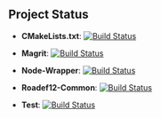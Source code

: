 Project Status
--------------

+   **CMakeLists.txt**: [![Build Status](https://travis-ci.org/daniperez/CMakeLists.txt.png)](https://travis-ci.org/daniperez/CMakeLists.txt)

+   **Magrit**: [![Build Status](https://travis-ci.org/daniperez/magrit.png)](https://travis-ci.org/daniperez/magrit)

+   **Node-Wrapper**: [![Build Status](https://travis-ci.org/daniperez/node-wrapper.png)](https://travis-ci.org/daniperez/node-wrapper)

+   **Roadef12-Common**: [![Build Status](https://travis-ci.org/daniperez/roadef12-common.png)](https://travis-ci.org/daniperez/roadef12-common)

+   **Test**: [![Build Status](https://travis-ci.org/daniperez/test.png)](https://travis-ci.org/daniperez/test)
